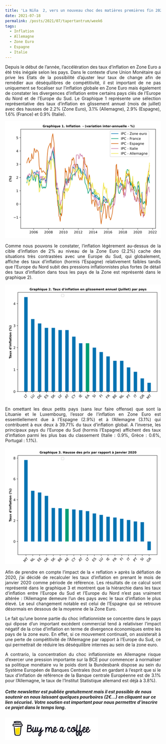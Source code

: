 ```yaml
---
title: 'La Niña  2, vers un nouveau choc des matières premières fin 2021 ?'
date: 2021-07-18
permalink: /posts/2021/07/tapertantrum/week6
tags:
  - Inflation
  - Allemagne
  - Zone Euro
  - Espagne
  - Italie
---
```


<p style="text-align: justify"> Depuis le début de l’année, l’accélération des taux d’inflation en Zone Euro a été très inégale selon les pays. Dans le contexte d’une Union Monétaire qui prive les Etats de la possibilité d’ajuster leur taux de change afin de remédier aux déséquilibres de compétitivité, il est important de ne pas uniquement se focaliser sur l’inflation globale en Zone Euro mais également de constater les divergences d’inflation entre certains pays clés de l’Europe du Nord et de l’Europe du Sud. Le Graphique 1 représente une sélection représentative des taux d’inflation en glissement annuel (mois de juillet) avec des hausses de 2.2% (Zone Euro), 3.1% (Allemagne), 2.9% (Espagne), 1.6% (France) et 0.9% (Italie).</p>

![image](https://raw.githubusercontent.com/ASLlohmann/asllohmann.github.io/master/_posts/images/Figure_1_issue7.svg)

<p style='text-align: justify;'>Comme nous pouvons le constater, l’inflation légèrement au-dessus de la cible d’inflation de 2% au niveau de la Zone Euro (2.2%) cache des situations très contrastées avec une Europe du Sud, qui globalement, affiche des taux d’inflation (hormis l’Espagne) relativement faibles tandis que l’Europe du Nord subit des pressions inflationnistes plus fortes (le détail des taux d’inflation dans tous les pays de la Zone est représenté dans le graphique 2).</p>

![image](https://raw.githubusercontent.com/ASLlohmann/asllohmann.github.io/master/_posts/images/Figure_2_issue7.svg)

<p style='text-align: justify;'> En omettant les deux petits pays (sans leur faire offense) que sont la Lituanie et le Luxembourg, l’essor de l’inflation en Zone Euro est essentiellement due à l’Espagne (2.9%) et à l’Allemagne (3.1%) qui contribuent à eux deux à 39.71% du taux d’inflation global. A l’inverse, les principaux pays du l’Europe du Sud (hormis l’Espagne) affichent des taux d’inflation parmi les plus bas du classement (Italie : 0.9%, Grèce : 0.6%, Portugal : 1.1%).</p>

![image](https://raw.githubusercontent.com/ASLlohmann/asllohmann.github.io/master/_posts/images/Figure_3_issue7.svg)

<p style='text-align: justify;'> Afin de prendre en compte l’impact de la « reflation » après la déflation de 2020, j’ai décidé de recalculer les taux d’inflation en prenant le mois de janvier 2020 comme période de référence. Les résultats de ce calcul sont représenté dans le graphique 3 et montrent que la hiérarchie dans les taux d’inflation entre l’Europe du Sud et l’Europe du Nord n’est pas vraiment altérée : l’Allemagne demeure l’un des pays avec le taux d’inflation le plus élevé. Le seul changement notable est celui de l’Espagne qui se retrouve désormais en dessous de la moyenne de la Zone Euro. </p>

<p style='text-align: justify;'> Le fait qu’une bonne partie du choc inflationniste se concentre dans le pays qui dipose d’un important excédent commercial tend à relativiser l’impact négatif de la crise d’inflation en terme de divergence économiques entre les pays de la zone euro. En effet, si ce mouvement continuait, on assisterait à une perte de compétitivité de l’Allemagne par rapport à l’Europe du Sud, ce qui permettrait de réduire les déséquilibre internes au sein de la zone euro. </p>

<p style='text-align: justify;'> A contrario, la concentration du choc inflationniste en Allemagne risque d’exercer une pression importante sur la BCE  pour commencer à normaliser sa politique monétaire vu le poids dont la Bundesbank dispose au sein du Système Européen de Banques Centrales (tout en gardant à l’esprit que si le taux d’inflation de référence de la Banque centrale Européenne est de 3.1% pour l’Allemagne, le taux de l’Institut Statistique allemand est déjà à 3.8%).</p>

##### Cette newsletter est publiée gratuitement mais il est possible de nous soutenir en nous laissant quelques pourboires (2€...) en cliquant sur ce lien sécurisé. __Votre soutien est important pour nous permettre d’inscrire ce projet dans le temps long.__ 

[![Buy me a coffee](https://github.com/ASLlohmann/asllohmann.github.io/blob/master/images/bmc.jpeg?raw=true)](https://www.buymeacoffee.com/AlexSebLohmann)
